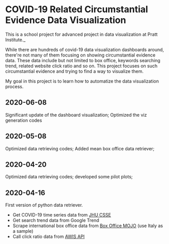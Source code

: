 # COVID-19 Related Circumstantial Evidence Data Visualization #
This is a school project for advanced project in data visualization at Pratt Institute._

While there are hundreds of covid-19 data visualization dashboards around, there're not many of them focusing on showing circumstantial evidence data. These data include but not limited to box office, keywords searching trend, related website click ratio and so on. This project focuses on such circumstantial evidence and trying to find a way to visualize them.

My goal in this project is to learn how to automatize the data visualization process.
## 2020-06-08 ##
Significant update of the dashboard visualization;
Optimized the viz generation codes

## 2020-05-08 ##
Optimized data retrieving codes;
Added mean box office data retriever;

## 2020-04-20 ##
Optimized data retrieving codes;
developed some pilot plots;

## 2020-04-16 ##
First version of python data retriever.
* Get COVID-19 time series data from [JHU CSSE](https://github.com/CSSEGISandData/COVID-19)
* Get search trend data from Google Trend
* Scrape international box office data from [Box Office MOJO](https://www.boxofficemojo.com/weekend/by-year/?area=IT) (use Italy as a sample)
* Call click ratio data from [AWIS API](https://awis.alexa.com/developer-guide)
